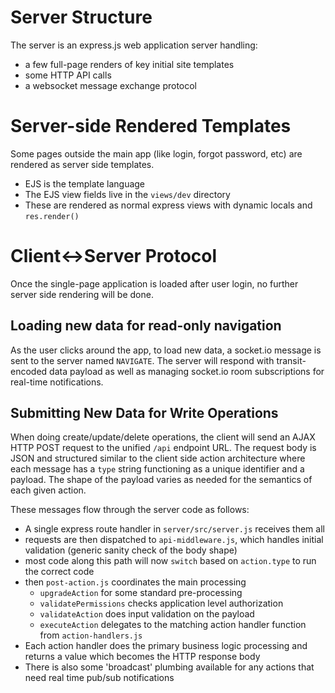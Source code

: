 # Server Structure

The server is an express.js web application server handling:

- a few full-page renders of key initial site templates
- some HTTP API calls
- a websocket message exchange protocol

# Server-side Rendered Templates

Some pages outside the main app (like login, forgot password, etc) are rendered as server side templates.

- EJS is the template language
- The EJS view fields live in the `views/dev` directory
- These are rendered as normal express views with dynamic locals and `res.render()`

# Client<->Server Protocol

Once the single-page application is loaded after user login, no further server side rendering will be done.

## Loading new data for read-only navigation

As the user clicks around the app, to load new data, a socket.io message is sent to the server named `NAVIGATE`. The server will respond with transit-encoded data payload as well as managing socket.io room subscriptions for real-time notifications.

## Submitting New Data for Write Operations

When doing create/update/delete operations, the client will send an AJAX HTTP POST request to the unified `/api` endpoint URL. The request body is JSON and structured similar to the client side action architecture where each message has a `type` string functioning as a unique identifier and a payload. The shape of the payload varies as needed for the semantics of each given action.

These messages flow through the server code as follows:

- A single express route handler in `server/src/server.js` receives them all
- requests are then dispatched to `api-middleware.js`, which handles initial validation (generic sanity check of the body shape)
- most code along this path will now `switch` based on `action.type` to run the correct code
- then `post-action.js` coordinates the main processing
  - `upgradeAction` for some standard pre-processing
  - `validatePermissions` checks application level authorization
  - `validateAction` does input validation on the payload
  - `executeAction` delegates to the matching action handler function from `action-handlers.js`
- Each action handler does the primary business logic processing and returns a value which becomes the HTTP response body
- There is also some 'broadcast' plumbing available for any actions that need real time pub/sub notifications
